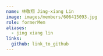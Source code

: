 ```yaml
---
name: 林敬翔 Jing-xiang Lin 
image: images/members/606415093.jpg 
role: formerMem
aliases:
  - jing xiang lin
links:
  github: link_to_github 
---
```

